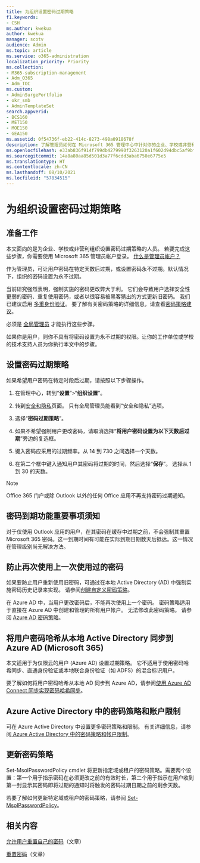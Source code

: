 ```yaml
---
title: 为组织设置密码过期策略
f1.keywords:
- CSH
ms.author: kwekua
author: kwekua
manager: scotv
audience: Admin
ms.topic: article
ms.service: o365-administration
localization_priority: Priority
ms.collection:
- M365-subscription-management
- Adm_O365
- Adm_TOC
ms.custom:
- AdminSurgePortfolio
- okr_smb
- AdminTemplateSet
search.appverid:
- BCS160
- MET150
- MOE150
- GEA150
ms.assetid: 0f54736f-eb22-414c-8273-498a0918678f
description: 了解管理员如何在 Microsoft 365 管理中心中针对你的企业、学校或非营利组织设置密码过期策略。
ms.openlocfilehash: e33ab836f914f799db4279990f3263120a1f602d94dbc5af9bf796212d7b9cd7
ms.sourcegitcommit: 14a8a80aa85d501d3a77f6cdd3aba6750e6775e5
ms.translationtype: HT
ms.contentlocale: zh-CN
ms.lasthandoff: 08/10/2021
ms.locfileid: "57834515"
---
```

# <a name="set-the-password-expiration-policy-for-your-organization"></a>为组织设置密码过期策略

## <a name="before-you-begin"></a>准备工作

本文面向的是为企业、学校或非营利组织设置密码过期策略的人员。 若要完成这些步骤，你需要使用 Microsoft 365 管理员帐户登录。 [什么是管理员帐户？](../../business-video/admin-center-overview.md)

作为管理员，可让用户密码在特定天数后过期，或设置密码永不过期。默认情况下，组织的密码设置为永不过期。

当前研究强烈表明，强制实施的密码更改弊大于利。 它们会导致用户选择安全性更弱的密码、重复使用密码，或者以很容易被黑客猜出的方式更新旧密码。 我们已建议启用 [多重身份验证](../security-and-compliance/set-up-multi-factor-authentication.md)。 要了解有关密码策略的详细信息，请查看[密码策略建议](../misc/password-policy-recommendations.md)。

必须是 [全局管理员](../add-users/about-admin-roles.md) 才能执行这些步骤。

如果你是用户，则你不具有将密码设置为永不过期的权限。让你的工作单位或学校的技术支持人员为你执行本文中的步骤。

## <a name="set-password-expiration-policy"></a>设置密码过期策略

如果希望用户密码在特定时段后过期，请按照以下步骤操作。

1. 在管理中心，转到“**设置**”\>“**组织设置**”。

2. 转到<a href="https://go.microsoft.com/fwlink/p/?linkid=2072756" target="_blank">安全和隐私</a>页面。
 只有全局管理员能看到“安全和隐私”选项。
  
3. 选择“**密码过期策略**”。
  
4. 如果不希望强制用户更改密码，请取消选择“**将用户密码设置为以下天数后过期**”旁边的复选框。
  
5. 键入密码应采用的过期频率。从 14 到 730 之间选择一个天数。
  
6. 在第二个框中键入通知用户其密码将过期的时间，然后选择“**保存**”。 选择从 1 到 30 的天数。

> [!NOTE]
> Office 365 门户或除 Outlook 以外的任何 Office 应用不再支持密码过期通知。
  
## <a name="important-things-you-need-to-know-about-the-password-expiration-feature"></a>密码到期功能重要事项须知
  
对于仅使用 Outlook 应用的用户，在其密码在缓存中过期之前，不会强制其重置 Microsoft 365 密码。这一到期时间有可能在实际到期日期数天后抵达。这一情况在管理级别尚无解决方法。

## <a name="prevent-last-password-from-being-used-again"></a>防止再次使用上一次使用过的密码

如果要防止用户重新使用旧密码，可通过在本地 Active Directory (AD) 中强制实施密码历史记录来实现。 请参阅[创建自定义密码策略](/azure/active-directory-domain-services/password-policy#create-a-custom-password-policy)。

在 Azure AD 中，当用户更改密码后，不能再次使用上一个密码。 密码策略适用于直接在 Azure AD 中创建和管理的所有用户帐户。 无法修改此密码策略。 请参阅 [Azure AD 密码策略](/azure/active-directory/authentication/concept-sspr-policy#password-policies-that-only-apply-to-cloud-user-accounts)。

## <a name="synchronize-user-passwords-hashes-from-an-on-premises-active-directory-to-azure-ad-microsoft-365"></a>将用户密码哈希从本地 Active Directory 同步到 Azure AD (Microsoft 365)

本文适用于为仅限云的用户 (Azure AD) 设置过期策略。 它不适用于使用密码哈希同步、直通身份验证或本地联合身份验证（如 ADFS）的混合标识用户。
  
要了解如何将用户密码哈希从本地 AD 同步到 Azure AD，请参阅[使用 Azure AD Connect 同步实现密码哈希同步](/azure/active-directory/hybrid/how-to-connect-password-hash-synchronization)。

## <a name="password-policies-and-account-restrictions-in-azure-active-directory"></a>Azure Active Directory 中的密码策略和账户限制

可在 Azure Active Directory 中设置更多密码策略和限制。 有关详细信息，请参阅[ Azure Active Directory 中的密码策略和帐户限制](/azure/active-directory/authentication/concept-sspr-policy)。

## <a name="update-password-policy"></a>更新密码策略

Set-MsolPasswordPolicy cmdlet 将更新指定域或租户的密码策略。需要两个设置：第一个用于指示密码在必须更改之前的有效时长，第二个用于指示在用户收到第一封显示其密码即将过期的通知时将触发的密码过期日期之前的剩余天数。

若要了解如何更新特定域或租户的密码策略，请参阅 [Set-MsolPasswordPolicy](/powershell/module/msonline/set-msolpasswordpolicy)。

## <a name="related-content"></a>相关内容

[允许用户重置自己的密码](../add-users/let-users-reset-passwords.md)（文章）

[重置密码](../add-users/reset-passwords.md)（文章）
